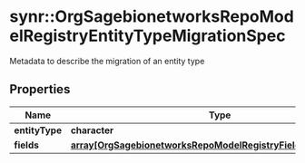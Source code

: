 # synr::OrgSagebionetworksRepoModelRegistryEntityTypeMigrationSpec

Metadata to describe the migration of an entity type

## Properties
Name | Type | Description | Notes
------------ | ------------- | ------------- | -------------
**entityType** | **character** |  | [optional] 
**fields** | [**array[OrgSagebionetworksRepoModelRegistryFieldMigrationSpec]**](org.sagebionetworks.repo.model.registry.FieldMigrationSpec.md) |  | [optional] 


